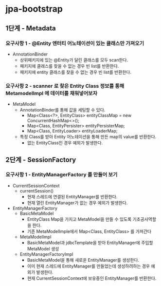 # jpa-bootstrap

## 1단계 - Metadata
### 요구사항 1 - @Entity 엔터티 어노테이션이 있는 클래스만 가져오기
- AnnotationBinder
  - 상위패키지에 있는 @Entity가 달린 클래스를 모두 scan한다.
  - 패키지에 클래스를 찾을 수 없는 경우 빈 list를 반환한다.
  - 패키지에 entity 클래스를 찾을 수 없는 경우 빈 list를 반환한다.

### 요구사항 2 - scanner 로 찾은 Entity Class 정보를 통해 MetamodelImpl 에 데이터를 채워넣어보자
- MetaModel
  - AnnotationBinder를 통해 값을 세팅할 수 있다.
    - Map<Class<?>, EntityClass> entityClassMap = new ConcurrentHashMap<>();
    - Map<Class<?>, EntityPersister<?>> entityPersisterMap;
    - Map<Class<?>, EntityLoader<?>> entityLoaderMap;
  - 특정 Class를 받아 Entity 어노테이션을 통해 만든 map의 value를 반환한다.
    - 없는 EntityClass인 경우 예외가 발생한다.

## 2단계 - SessionFactory
### 요구사항 1 - EntityManagerFactory 를 만들어 보기
- CurrentSessionContext
  - currentSession()
    - 현재 스레드에 연결된 EntityManager를 반환한다.
    - 현재 열린 EntityManager가 없는 경우 예외가 발생한다.
- EntityManagerFactory
  - BasicMetaModel
    - EntityClass Map을 가지고 MetaModel을 만들 수 있도록 기초공사역할을 한다.
    - 기존 MetaModelImple에서 Map<Class<?>, EntityClass<?>> 를 가져간다
  - MetaModelImpl
    - BasicMetaModel과 jdbcTemplate을 받아 EntityManager에 주입할 MetaModel 생성
  - EntityManagerFactoryImpl
    - BasicMetaModel을 통해 새로운 EntityManager를 생성한다.
    - 이미 현재 스레드에 EntityManager를 만들었는데 생성하려하는 경우 예외가 발생한다.
    - 현재 CurrentSessionContext에 보유중인 EntityManager를 반환한다.
